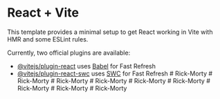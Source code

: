 # React + Vite

This template provides a minimal setup to get React working in Vite with HMR and some ESLint rules.

Currently, two official plugins are available:

- [@vitejs/plugin-react](https://github.com/vitejs/vite-plugin-react/blob/main/packages/plugin-react/README.md) uses [Babel](https://babeljs.io/) for Fast Refresh
- [@vitejs/plugin-react-swc](https://github.com/vitejs/vite-plugin-react-swc) uses [SWC](https://swc.rs/) for Fast Refresh
#   R i c k - M o r t y  
 #   R i c k - M o r t y  
 #   R i c k - M o r t y  
 #   R i c k - M o r t y  
 #   R i c k - M o r t y  
 #   R i c k - M o r t y  
 #   R i c k - M o r t y  
 #   R i c k - M o r t y  
 #   R i c k - M o r t y  
 